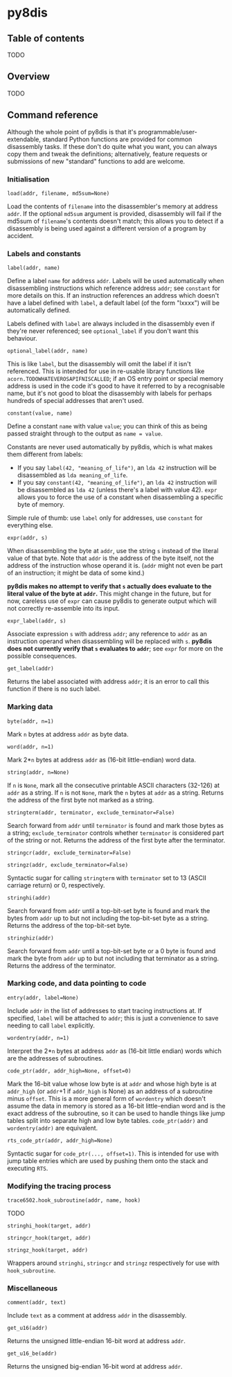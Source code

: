 # py8dis

## Table of contents
TODO

## Overview

TODO

## Command reference

Although the whole point of py8dis is that it's programmable/user-extendable, standard Python functions are provided for common disassembly tasks. If these don't do quite what you want, you can always copy them and tweak the definitions; alternatively, feature requests or submissions of new "standard" functions to add are welcome.

### Initialisation

`load(addr, filename, md5sum=None)`

Load the contents of `filename` into the disassembler's memory at address `addr`. If the optional `md5sum` argument is provided, disassembly will fail if the md5sum of `filename`'s contents doesn't match; this allows you to detect if a disassembly is being used against a different version of a program by accident.

### Labels and constants

`label(addr, name)`

Define a label `name` for address `addr`. Labels will be used automatically when disassembling instructions which reference address `addr`; see `constant` for more details on this. If an instruction references an address which doesn't have a label defined with `label`, a default label (of the form "lxxxx") will be automatically defined.

Labels defined with `label` are always included in the disassembly even if they're never referenced; see `optional_label` if you don't want this behaviour.

`optional_label(addr, name)`

This is like `label`, but the disassembly will omit the label if it isn't referenced. This is intended for use in re-usable library functions like `acorn.TODOWHATEVEROSAPIFNISCALLED`; if an OS entry point or special memory address is used in the code it's good to have it referred to by a recognisable name, but it's not good to bloat the disassembly with labels for perhaps hundreds of special addresses that aren't used.

`constant(value, name)`

Define a constant `name` with value `value`; you can think of this as being passed straight through to the output as `name = value`.

Constants are never used automatically by py8dis, which is what makes them different from labels:
- If you say `label(42, "meaning_of_life")`, an `lda 42` instruction will be disassembled as `lda meaning_of_life`.
- If you say `constant(42, "meaning_of_life")`, an `lda 42` instruction will be disassembled as `lda 42` (unless there's a label with value 42). ``expr`` allows you to force the use of a constant when disassembling a specific byte of memory.

Simple rule of thumb: use `label` only for addresses, use `constant` for everything else.

`expr(addr, s)`

When disassembling the byte at `addr`, use the string `s` instead of the literal value of that byte. Note that `addr` is the address of the byte itself, not the address of the instruction whose operand it is. (`addr` might not even be part of an instruction; it might be data of some kind.)

**py8dis makes no attempt to verify that `s` actually does evaluate to the literal value of the byte at `addr`.** This might change in the future, but for now, careless use of `expr` can cause py8dis to generate output which will not correctly re-assemble into its input.

`expr_label(addr, s)`

Associate expression `s` with address `addr`; any reference to `addr` as an instruction operand when disassembling will be replaced with `s`. **py8dis does not currently verify that `s` evaluates to `addr`**; see `expr` for more on the possible consequences.

`get_label(addr)`

Returns the label associated with address `addr`; it is an error to call this function if there is no such label.

### Marking data

`byte(addr, n=1)`

Mark `n` bytes at address `addr` as byte data.

`word(addr, n=1)`

Mark 2*`n` bytes at address `addr` as (16-bit little-endian) word data.

`string(addr, n=None)`

If `n` is `None`, mark all the consecutive printable ASCII characters (32-126) at `addr` as a string. If `n` is not `None`, mark the `n` bytes at `addr` as a string. Returns the address of the first byte not marked as a string.

`stringterm(addr, terminator, exclude_terminator=False)`

Search forward from `addr` until `terminator` is found and mark those bytes as a string; `exclude_terminator` controls whether `terminator` is considered part of the string or not. Returns the address of the first byte after the terminator.

`stringcr(addr, exclude_terminator=False)`

`stringz(addr, exclude_terminator=False)`

Syntactic sugar for calling `stringterm` with `terminator` set to 13 (ASCII carriage return) or 0, respectively.

`stringhi(addr)`

Search forward from `addr` until a top-bit-set byte is found and mark the bytes from `addr` up to but not including the top-bit-set byte as a string. Returns the address of the top-bit-set byte.

`stringhiz(addr)`

Search forward from `addr` until a top-bit-set byte or a 0 byte is found and mark the byte from `addr` up to but not including that terminator as a string. Returns the address of the terminator.

### Marking code, and data pointing to code

`entry(addr, label=None)`

Include `addr` in the list of addresses to start tracing instructions at. If specified, `label` will be attached to `addr`; this is just a convenience to save needing to call `label` explicitly.

`wordentry(addr, n=1)`

Interpret the 2*`n` bytes at address `addr` as (16-bit little endian) words which are the addresses of subroutines.

`code_ptr(addr, addr_high=None, offset=0)`

Mark the 16-bit value whose low byte is at `addr` and whose high byte is at `addr_high` (or `addr`+1 if `addr_high` is None) as an address of a subroutine minus `offset`. This is a more general form of `wordentry` which doesn't assume the data in memory is stored as a 16-bit little-endian word and is the exact address of the subroutine, so it can be used to handle things like jump tables split into separate high and low byte tables. `code_ptr(addr)` and `wordentry(addr)` are equivalent.

`rts_code_ptr(addr, addr_high=None)`

Syntactic sugar for `code_ptr(..., offset=1)`. This is intended for use with jump table entries which are used by pushing them onto the stack and executing `RTS`.

### Modifying the tracing process

`trace6502.hook_subroutine(addr, name, hook)`

TODO

`stringhi_hook(target, addr)`

`stringcr_hook(target, addr)`

`stringz_hook(target, addr)`

Wrappers around `stringhi`, `stringcr` and `stringz` respectively for use with `hook_subroutine`.

### Miscellaneous

`comment(addr, text)`

Include `text` as a comment at address `addr` in the disassembly.

`get_u16(addr)`

Returns the unsigned little-endian 16-bit word at address `addr`.

`get_u16_be(addr)`

Returns the unsigned big-endian 16-bit word at address `addr`.
